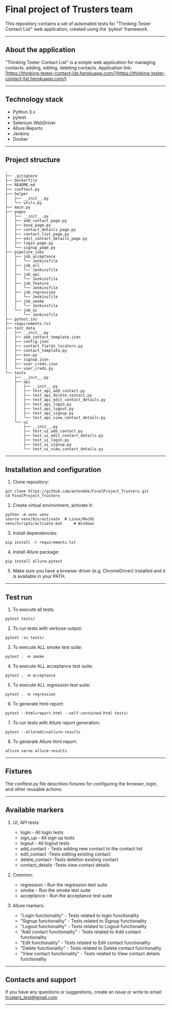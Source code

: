 # Final project of Trusters team
This repository contains a set of automated tests for "Thinking Tester Contact List" web application, created using the 'pytest' framework.

---
## About the application
"Thinking Tester Contact List" is a simple web application for managing contacts: adding, editing, deleting contacts.
Application link: [https://thinking-tester-contact-list.herokuapp.com/](https://thinking-tester-contact-list.herokuapp.com/)

---
## Technology stack
- Python 3.x
- pytest
- Selenium WebDriver
- Allure Reports
- Jenkins
- Docker
  
---
## Project structure

```text
.
├── .gitignore
├── Dockerfile
├── README.md
├── conftest.py
├── helper
│   ├── __init__.py
│   └── utils.py
├── main.py
├── pages
│   ├── __init__.py
│   ├── add_contact_page.py
│   ├── base_page.py
│   ├── contact_details_page.py
│   ├── contact_list_page.py
│   ├── edit_contact_details_page.py
│   ├── login_page.py
│   └── signup_page.py
├── pipeline_jobs
│   ├── job_acceptance
│   │   └── Jenkinsfile
│   ├── job_all
│   │   └── Jenkinsfile
│   ├── job_api
│   │   └── Jenkinsfile
│   ├── job_feature
│   │   └── Jenkinsfile
│   ├── job_regression
│   │   └── Jenkinsfile
│   ├── job_smoke
│   │   └── Jenkinsfile
│   └── job_ui
│       └── Jenkinsfile
├── pytest.ini
├── requirements.txt
├── test_data
│   ├── __init__.py
│   ├── add_contact_template.json
│   ├── config.json
│   ├── contact_fields_locators.py
│   ├── contact_template.py
│   ├── env.py
│   ├── signup.json
│   ├── user_creds.json
│   └── user_creds.py
└── tests
    ├── __init__.py
    ├── api
    │   ├── __init__.py
    │   ├── test_api_add_contact.py
    │   ├── test_api_delete_contact.py
    │   ├── test_api_edit_contact_details.py
    │   ├── test_api_login.py
    │   ├── test_api_logout.py
    │   ├── test_api_signup.py
    │   └── test_api_view_contact_details.py
    └── ui
        ├── __init__.py
        ├── test_ui_add_contact.py
        ├── test_ui_edit_contact_details.py
        ├── test_ui_login.py
        ├── test_ui_signup.py
        └── test_ui_view_contact_details.py
```

---
## Installation and configuration
1. Clone repository:
```
git clone https://github.com/antonkkk/FinalProject_Trusters.git
cd FinalProject_Trusters
```

2. Create virtual environment, activate it:
```
python -m venv venv
source venv/bin/activate  # Linux/MacOS
venv/Scripts/activate.bat     # Windows
```

3. Install dependencies:
```
pip install -r requirements.txt
```

4. Install Allure package:
```
pip install allure-pytest
```

5. Make sure you have a browser driver (e.g. ChromeDriver) installed and it is available in your PATH.

---
## Test run
1. To execute all tests:
```
pytest tests/
```

2. To run tests with verbose output:
```
pytest -sv tests/
```

3. To execute ALL smoke test suite:
```
pytest . -m smoke
```

4. To execute ALL acceptance test suite:
```
pytest . -m acceptance
```

5. To execute ALL regression test suite:
```
pytest . -m regression
``` 

6. To generate html report:
```
pytest --html=report.html --self-contained-html tests/
```

7. To run tests with Allure report generation:
```
pytest --alluredir=allure-results
```

8. To generate Allure html report:
```
allure serve allure-results
```

---
## Fixtures
The conftest.py file describes fixtures for configuring the browser, login, and other reusable actions.

---
## Available markers
1. UI, API tests:
   * login - All login tests
   * sign_up - All sign up tests
   * logout - All logout tests
   * add_contact - Tests adding new contact to the contact list
   * edit_contact -Tests editing existing contact
   * delete_contact -Tests deletion existing contact
   * contact_details -Tests view contact details

2. Common:
   * regression - Run the regression test suite
   * smoke - Run the smoke test suite
   * acceptance - Run the acceptance test suite
  
3. Allure markers:
   * "Login functionality" - Tests related to login functionality
   * "Signup functionality" - Tests related to Signup functionality
   * "Logout functionality" - Tests related to Logout functionality
   * "Add contact functionality" - Tests related to Add contact functionality
   * "Edit functionality" - Tests related to Edit contact functionality
   * "Delete functionality" - Tests related to Delete contact functionality
   * "View contact functionality" - Tests related to View contact details functionality

---
## Contacts and support
If you have any questions or suggestions, create an issue or write to email:
trusters_test@gmail.com

---

